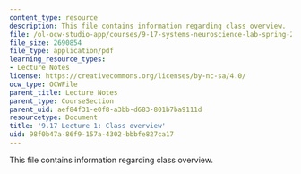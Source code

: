 ```yaml
---
content_type: resource
description: This file contains information regarding class overview.
file: /ol-ocw-studio-app/courses/9-17-systems-neuroscience-lab-spring-2013/98f0b47a86f9157a4302bbbfe827ca17_MIT9_17S13_Lecture_1.pdf
file_size: 2690854
file_type: application/pdf
learning_resource_types:
- Lecture Notes
license: https://creativecommons.org/licenses/by-nc-sa/4.0/
ocw_type: OCWFile
parent_title: Lecture Notes
parent_type: CourseSection
parent_uid: aef84f31-e0f8-a3bb-d683-801b7ba9111d
resourcetype: Document
title: '9.17 Lecture 1: Class overview'
uid: 98f0b47a-86f9-157a-4302-bbbfe827ca17
---
```

This file contains information regarding class overview.